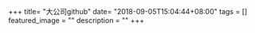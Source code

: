 +++
title= "大公司github"
date= "2018-09-05T15:04:44+08:00"
tags = []
featured_image = ""
description = ""
+++

